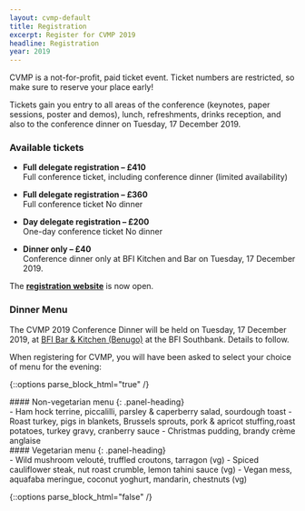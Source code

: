 ```yaml
---
layout: cvmp-default
title: Registration
excerpt: Register for CVMP 2019
headline: Registration
year: 2019
---
```


CVMP is a not-for-profit, paid ticket event.
Ticket numbers are restricted, so make sure to reserve your place early!

Tickets gain you entry to all areas of the conference (keynotes, paper sessions, poster and demos), lunch, refreshments, drinks reception, and also to the conference dinner on Tuesday, 17 December 2019.

<!-- **Please note:** The CVMP 2018 Conference Dinner is included only for registrations _before 3 December 2018_. No further dinner tickets will be available after 3 December 2018 17:00. -->

<!-- <span class="label label-info">**Please note:**</span> -->
<!-- **Tickets for CVMP 2018 have now sold out.** -->
<!-- There are no further dinner tickets available. -->



<!-- Please note that registration for the meal is full. It is now no longer possible to change/ edit your menu choices. Please contact the restaurant direct on the evening with any issues. -->

### Available tickets 

 - **Full delegate registration – £410**  
Full conference ticket, including conference dinner (limited availability)

- **Full delegate registration – £360**  
Full conference ticket
<span class="label label-info">No dinner</span>

- **Day delegate registration – £200**  
One-day conference ticket
<span class="label label-info">No dinner</span>

- **Dinner only – £40**  
Conference dinner only at BFI Kitchen and Bar on Tuesday, 17 December 2019.

The **[registration website](https://store.york.ac.uk/product-catalogue/computer-science/cvmp-2019)** is now open. 


### Dinner Menu
The CVMP 2019 Conference Dinner will be held on Tuesday, 17 December 2019, at [BFI Bar & Kitchen (Benugo)](https://www.benugo.com/restaurants/bfi-bar-kitchen) at the BFI Southbank. Details to follow.

When registering for CVMP, you will have been asked to select your choice of menu for the evening:

{::options parse_block_html="true" /}

<div class="panel panel-default">
#### Non-vegetarian menu
{: .panel-heading}
<div class="panel-body">
- Ham hock terrine, piccalilli, parsley & caperberry salad, sourdough toast
- Roast turkey, pigs in blankets, Brussels sprouts, pork & apricot stuffing,roast potatoes, turkey gravy, cranberry sauce
- Christmas pudding, brandy crème anglaise
</div>
</div>

<div class="panel panel-default">
#### Vegetarian menu
{: .panel-heading}
<div class="panel-body">
- Wild mushroom velouté, truffled croutons, tarragon (vg)
- Spiced cauliflower steak, nut roast crumble, lemon tahini sauce (vg)
- Vegan mess, aquafaba meringue, coconut yoghurt, mandarin, chestnuts (vg)
</div>
</div>

{::options parse_block_html="false" /}


